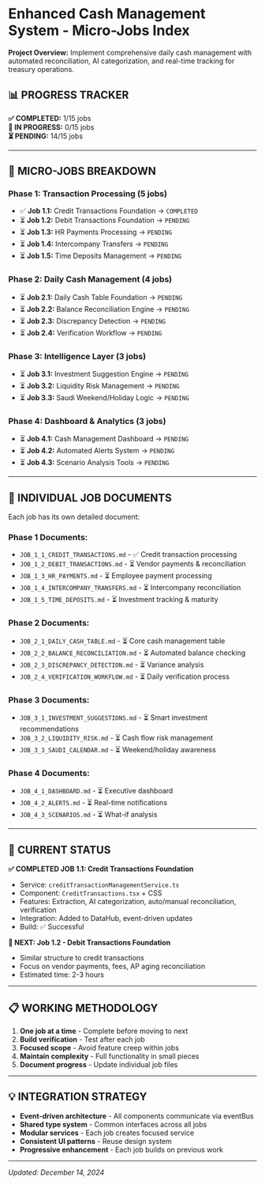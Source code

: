 # Enhanced Cash Management System - Micro-Jobs Index

**Project Overview:** Implement comprehensive daily cash management with automated reconciliation, AI categorization, and real-time tracking for treasury operations.

## 📊 **PROGRESS TRACKER**

**✅ COMPLETED:** 1/15 jobs  
**🔄 IN PROGRESS:** 0/15 jobs  
**⏳ PENDING:** 14/15 jobs  

---

## 🎯 **MICRO-JOBS BREAKDOWN**

### **Phase 1: Transaction Processing (5 jobs)**
- ✅ **Job 1.1:** Credit Transactions Foundation → `COMPLETED`
- ⏳ **Job 1.2:** Debit Transactions Foundation → `PENDING`
- ⏳ **Job 1.3:** HR Payments Processing → `PENDING`
- ⏳ **Job 1.4:** Intercompany Transfers → `PENDING`
- ⏳ **Job 1.5:** Time Deposits Management → `PENDING`

### **Phase 2: Daily Cash Management (4 jobs)**
- ⏳ **Job 2.1:** Daily Cash Table Foundation → `PENDING`
- ⏳ **Job 2.2:** Balance Reconciliation Engine → `PENDING`
- ⏳ **Job 2.3:** Discrepancy Detection → `PENDING`
- ⏳ **Job 2.4:** Verification Workflow → `PENDING`

### **Phase 3: Intelligence Layer (3 jobs)**
- ⏳ **Job 3.1:** Investment Suggestion Engine → `PENDING`
- ⏳ **Job 3.2:** Liquidity Risk Management → `PENDING`
- ⏳ **Job 3.3:** Saudi Weekend/Holiday Logic → `PENDING`

### **Phase 4: Dashboard & Analytics (3 jobs)**
- ⏳ **Job 4.1:** Cash Management Dashboard → `PENDING`
- ⏳ **Job 4.2:** Automated Alerts System → `PENDING`
- ⏳ **Job 4.3:** Scenario Analysis Tools → `PENDING`

---

## 📁 **INDIVIDUAL JOB DOCUMENTS**

Each job has its own detailed document:

### **Phase 1 Documents:**
- `JOB_1_1_CREDIT_TRANSACTIONS.md` - ✅ Credit transaction processing
- `JOB_1_2_DEBIT_TRANSACTIONS.md` - ⏳ Vendor payments & reconciliation
- `JOB_1_3_HR_PAYMENTS.md` - ⏳ Employee payment processing
- `JOB_1_4_INTERCOMPANY_TRANSFERS.md` - ⏳ Intercompany reconciliation
- `JOB_1_5_TIME_DEPOSITS.md` - ⏳ Investment tracking & maturity

### **Phase 2 Documents:**
- `JOB_2_1_DAILY_CASH_TABLE.md` - ⏳ Core cash management table
- `JOB_2_2_BALANCE_RECONCILIATION.md` - ⏳ Automated balance checking
- `JOB_2_3_DISCREPANCY_DETECTION.md` - ⏳ Variance analysis
- `JOB_2_4_VERIFICATION_WORKFLOW.md` - ⏳ Daily verification process

### **Phase 3 Documents:**
- `JOB_3_1_INVESTMENT_SUGGESTIONS.md` - ⏳ Smart investment recommendations
- `JOB_3_2_LIQUIDITY_RISK.md` - ⏳ Cash flow risk management
- `JOB_3_3_SAUDI_CALENDAR.md` - ⏳ Weekend/holiday awareness

### **Phase 4 Documents:**
- `JOB_4_1_DASHBOARD.md` - ⏳ Executive dashboard
- `JOB_4_2_ALERTS.md` - ⏳ Real-time notifications
- `JOB_4_3_SCENARIOS.md` - ⏳ What-if analysis

---

## 🚀 **CURRENT STATUS**

**✅ COMPLETED JOB 1.1: Credit Transactions Foundation**
- Service: `creditTransactionManagementService.ts`
- Component: `CreditTransactions.tsx` + CSS
- Features: Extraction, AI categorization, auto/manual reconciliation, verification
- Integration: Added to DataHub, event-driven updates
- Build: ✅ Successful

**🎯 NEXT: Job 1.2 - Debit Transactions Foundation**
- Similar structure to credit transactions
- Focus on vendor payments, fees, AP aging reconciliation
- Estimated time: 2-3 hours

---

## 📋 **WORKING METHODOLOGY**

1. **One job at a time** - Complete before moving to next
2. **Build verification** - Test after each job
3. **Focused scope** - Avoid feature creep within jobs
4. **Maintain complexity** - Full functionality in small pieces
5. **Document progress** - Update individual job files

---

## 💡 **INTEGRATION STRATEGY**

- **Event-driven architecture** - All components communicate via eventBus
- **Shared type system** - Common interfaces across all jobs
- **Modular services** - Each job creates focused service
- **Consistent UI patterns** - Reuse design system
- **Progressive enhancement** - Each job builds on previous work

---

*Updated: December 14, 2024* 